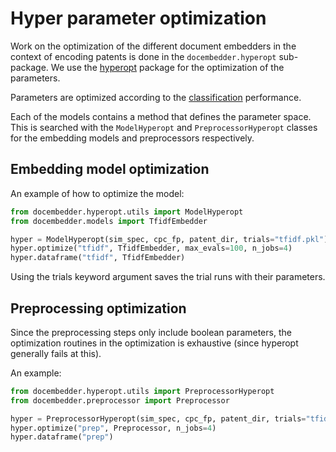 # Hyper parameter optimization

Work on the optimization of the different document embedders in the context
of encoding patents is done in the `docembedder.hyperopt` sub-package. We use
the [hyperopt](https://github.com/hyperopt/hyperopt) package for the optimization
of the parameters.

Parameters are optimized according to the [classification](classification.md) performance.

Each of the models contains a method that defines the parameter space. This is searched
with the `ModelHyperopt` and `PreprocessorHyperopt` classes for the embedding models and
preprocessors respectively.

## Embedding model optimization

An example of how to optimize the model:

```python
from docembedder.hyperopt.utils import ModelHyperopt
from docembedder.models import TfidfEmbedder

hyper = ModelHyperopt(sim_spec, cpc_fp, patent_dir, trials="tfidf.pkl")
hyper.optimize("tfidf", TfidfEmbedder, max_evals=100, n_jobs=4)
hyper.dataframe("tfidf", TfidfEmbedder)
```

Using the trials keyword argument saves the trial runs with their parameters.


## Preprocessing optimization

Since the preprocessing steps only include boolean parameters, the optimization
routines in the optimization is exhaustive (since hyperopt generally fails at this).

An example:

```python
from docembedder.hyperopt.utils import PreprocessorHyperopt
from docembedder.preprocessor import Preprocessor

hyper = PreprocessorHyperopt(sim_spec, cpc_fp, patent_dir, trials="tfidf.pkl")
hyper.optimize("prep", Preprocessor, n_jobs=4)
hyper.dataframe("prep")
```
